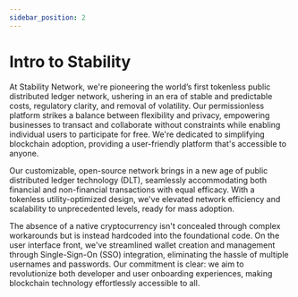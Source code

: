 ```yaml
---
sidebar_position: 2
---
```


# Intro to Stability

At Stability Network, we're pioneering the world’s first tokenless public distributed ledger network, ushering in an era of stable and predictable costs, regulatory clarity, and removal of volatility. Our permissionless platform strikes a balance between flexibility and privacy, empowering businesses to transact and collaborate without constraints while enabling individual users to participate for free. We're dedicated to simplifying blockchain adoption, providing a user-friendly platform that's accessible to anyone.

Our customizable, open-source network brings in a new age of public distributed ledger technology (DLT), seamlessly accommodating both financial and non-financial transactions with equal efficacy. With a tokenless utility-optimized design, we've elevated network efficiency and scalability to unprecedented levels, ready for mass adoption.

The absence of a native cryptocurrency isn't concealed through complex workarounds but is instead hardcoded into the foundational code. On the user interface front, we've streamlined wallet creation and management through Single-Sign-On (SSO) integration, eliminating the hassle of multiple usernames and passwords. Our commitment is clear: we aim to revolutionize both developer and user onboarding experiences, making blockchain technology effortlessly accessible to all.

